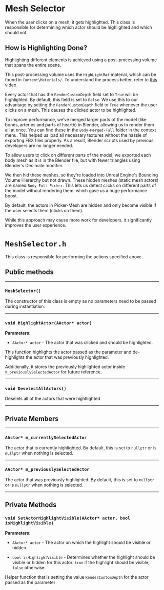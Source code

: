 # Mesh Selector

When the user clicks on a mesh, it gets highlighted. This class is responsible for determining which actor should be highlighted and which should not.

## How is Highlighting Done?

Highlighting different elements is achieved using a post-processing volume that spans the entire scene.

This post-processing volume uses the `HighLightMat` material, which can be found in `Content\Materials/`. To understand the process better, refer to [this video](https://www.youtube.com/watch?v=rGqlReFObYQ).

Every actor that has the `RenderCustomDepth` field set to `True` will be highlighted. By default, this field is set to `False`. We use this to our advantage by setting the `RenderCustomDepth` field to `True` whenever the user clicks on a mesh. This causes the clicked actor to be highlighted.

To improve performance, we've merged larger parts of the model (like bones, arteries and parts of hearth) in Blender, allowing us to render them all at once. You can find these in the `Body-Merged-Full` folder in the context menu. This helped us load all necessary textures without the hassle of exporting FBX files properly. As a result, Blender scripts used by previous developers are no longer needed.

To allow users to click on different parts of the model, we exported each body mesh as it is in the Blender file, but with fewer triangles using Blender's Decimate modifier.

We then hid these meshes, so they're loaded into Unreal Engine's Bounding Volume Hierarchy but not drawn. These hidden meshes (static mesh actors) are named `Body-Full-Picker`. This lets us detect clicks on different parts of the model without rendering them, which gave us a huge performance boost.

By default, the actors in Picker-Mesh are hidden and only become visible if the user selects them (clicks on them).

While this approach may cause more work for developers, it significantly improves the user experience.

# `MeshSelector.h`

This class is responsible for performing the actions specified above.

## Public methods 

---

### `MeshSelector()`

The constructor of this class is empty as no parameters need to be passed during instantiation.

---

### `void HighlightActor(AActor* actor)`

**Parameters:**

- `AActor* actor` - The actor that was clicked and should be highlighted.

This function highlights the actor passed as the parameter and de-highlights the actor that was previously highlighted.

Additionally, it stores the previously highlighted actor inside `m_previouslySelectedActor` for future reference.

---

### `void DeselectAllActors()`

Deselets all of the actors that were hightlighted 

---

## Private Members

---

### `AActor* m_currentlySelectedActor`

The actor that is currently highlighted. By default, this is set to `nullptr` or is `nullptr` when nothing is selected.

---

### `AActor* m_previouslySelectedActor`

The actor that was previously highlighted. By default, this is set to `nullptr` or is `nullptr` when nothing is selected.

---

## Private Methods 

### `void SetActorHighlightVisible(AActor* actor, bool isHighlightVisible)`

**Parameters**:

- `AActor* actor` - The actor on which the highlight should be visible or hidden.

- `bool isHighlightVisible` - Determines whether the highlight should be visible or hidden for this actor. `true` if the highlight should be visible, `false` otherwise.

Helper function that is setting the value `RenderCustomDepth` for the actor passed as the parameter 

